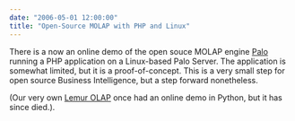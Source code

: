 ```yaml
---
date: "2006-05-01 12:00:00"
title: "Open-Source MOLAP with PHP and Linux"
---
```




There is a now an online demo of the open souce MOLAP engine [Palo](http://forum.jedox.com/?s=9639fd38cf94bb1840f8175a098c8dfacd8ff0dd) running a PHP application on a Linux-based Palo Server. The application is somewhat limited, but it is a proof-of-concept. This is a very small step for open source Business Intelligence, but a step forward nonetheless.

(Our very own [Lemur OLAP](http://www.nongnu.org/lemur/) once had an online demo in Python, but it has since died.).

